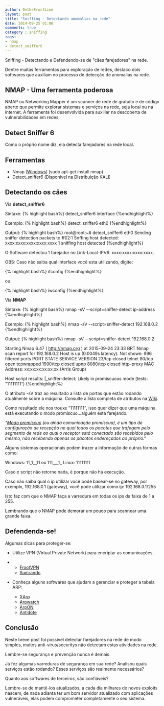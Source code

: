 ```yaml
---
author: OntheFrontLine
layout: post
title: "Sniffing - Detectando anomalias na rede"
date: 2014-09-25 01:00
comments: true
category : sniffing
tags:
- nmap
- detect_sniffer6
---
```


Sniffing - Detectando e Defendendo-se de "cães farejadores" na rede.

Dentre muitas ferramentas para exploração de redes, destaco dois softwares que auxiliam no processo de detecção de anomalias na rede.
 
## NMAP - Uma ferramenta poderosa ##

NMAP ou Networking Mapper é um scanner de rede de gratuito e de código aberto que permite explorar sistemas e serviços na rede, seja local ou na internet. A ferramenta foi desenvolvida para auxiliar na descoberta de vulnerabilidades em redes.  


## Detect Sniffer 6 ##

Como o próprio nome diz, ela detecta farejadores na rede local. 

## Ferramentas ##

+ Nmap ([Windows](https://nmap.org/download.html#windows "Download Nmap for Windows")) (sudo apt-get install nmap)
+ Detect_sniffer6 (Disponível na Distribuição KALI)



## Detectando os cães ##

Via **detect_sniffer6**

Sintaxe: 
{% highlight bash%}
detect_sniffer6 interface 
{%endhighlight%}

Exemplo:
{% highlight bash%}
detect_sniffer6 eth0 
{%endhighlight%}

Output:
{% highlight bash%}
root@root:~# detect_sniffer6 eth0
Sending sniffer detection packets to ff02:1
 Snffing host detected: xxxx:xxxx:xxxx:xxxx:xxxx
1 sniffing host detected 
{%endhighlight%}

O Software detectou 1 farejador no Link-Local-IPV6:
xxxx:xxxx:xxxx:xxxx.

OBS: Caso não saiba qual interface você esta utilizando, digite:

{% highlight bash%}
ifconfig 
{%endhighlight%}

ou 

{% highlight bash%}
iwconfig
{%endhighlight%}



Via **NMAP**

Sintaxe: 
{% highlight bash%}
nmap -sV --script=sniffer-detect ip-address 
{%endhighlight%}

Exemplo:
{% highlight bash%}
nmap -sV --script=sniffer-detect 192.168.0.2 
{%endhighlight%}

Output:
{% highlight bash%}
nmap -sV --script=sniffer-detect 192.168.0.2

Starting Nmap 6.47 ( http://nmap.org ) at 2015-09-24 23:33 BRT
Nmap scan report for 192.168.0.2
Host is up (0.0049s latency).
Not shown: 996 filtered ports
PORT     STATE  SERVICE    VERSION
23/tcp   closed telnet
80/tcp   open   tcpwrapped
1900/tcp closed upnp
8080/tcp closed http-proxy
MAC Address: xx:xx:xx:xx:xx:xx (Arris Group)

Host script results:
|_sniffer-detect: Likely in promiscuous mode  (tests: "11111111")
{%endhighlight%}

O atributo -sV traz ao resultado a lista de portas que estão rodando atualmente sobre a máquina. Consulte a lista completa de atributos na [Wiki](http://wiki.ubuntu-br.org/Nmap "Wiki do NMAP").

Como resultado ele nos trouxe "11111111", isso quer dizer que uma máquina está executando o modo promíscuo...alguém está farejando.

*"[Modo promíscuo](https://pt.wikipedia.org/wiki/Modo_prom%C3%ADscuo "Definição de modo promíscuo") (ou ainda comunicação promíscua), é um tipo de configuração de recepção na qual todos os pacotes que trafegam pelo segmento de rede ao qual o receptor está conectado são recebidos pelo mesmo, não recebendo apenas os pacotes endereçados ao próprio."* 

Alguns sistemas operacionais podem trazer a informação de outras formas como: 

Windows: 11_1__11 ou 111___1_
Linux: 11111111 

Caso o script não retorne nada, é porque não há execução.

Caso não saiba qual o ip utilizar você pode basear-se no gateway, por exemplo, 192.168.0.1 (gateway), você pode utilizar como ip: 192.168.0.1/255 

Isto faz com que o NMAP faça a varredura em todas os ips da faixa de 1 a 255. 

Lembrando que o NMAP pode demorar um pouco para scannear uma grande faixa.

## Defendenda-se! ##

Algumas dicas para proteger-se:

+ Utilize VPN (Virtual Private Network) para encriptar as comunicações. 
+ 
	+ [FrootVPN](http://frootvpn.com/ "FrootVPN")
	+ [Sumrando](https://www2.sumrando.com/pricing.aspx "Sumrando")

+ Conheça alguns softwares que ajudam a gerenciar e proteger a tabela ARP:

	+ [XArp](http://www.chrismc.de/development/xarp/ "XArp")
	+ [Arpwatch](http://www.vivaolinux.com.br/artigo/Arpwatch-Detecte-em-sua-rede-ataques-de-Arp-Spoofing-Arp-Poisoning "Guia do ArpWatch")
	+ [ArpON](http://arpon.sourceforge.net/download.html "ArpON Download")
	+ [Antidote](http://sourceforge.net/projects/antidote/ "Antidote on SourceForge")
	


## Conclusão ##

Neste breve post foi possível detectar farejadores na rede de modo simples, muitos anti-virus/securitys não detectam estas atividades na rede. 

Lembre-se segurança e prevenção nunca é demais. 

Já fez algumas varreduras de segurança em sua rede?
Analisou quais serviços estão rodando?
Esses serviços são realmente necessários? 

Quanto aos softwares de terceiros, são confiáveis?

Lembre-se de mantê-los atualizados, a cada dia milhares de novos exploits nascem, de nada adianta ter um bom servidor atualizado com aplicações vulneráveis, elas podem comprometer completamente o seu sistema. 




